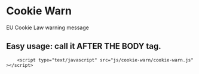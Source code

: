 Cookie Warn
=============
EU Cookie Law warning message

Easy usage: call it AFTER THE BODY tag.
-------

```
	<script type="text/javascript" src="js/cookie-warn/cookie-warn.js" ></script>

```
